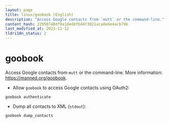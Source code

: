 ```yaml
---
layout: page
title: linux/goobook (English)
description: "Access Google contacts from `mutt` or the command-line."
content_hash: 22950748df9a1ded8f6d4f3021aca8e6e4acb79b
last_modified_at: 2023-11-12
tldri18n_status: 2
---
```

# goobook

Access Google contacts from `mutt` or the command-line.
More information: <https://manned.org/goobook>.

- Allow `goobook` to access Google contacts using OAuth2:

`goobook authenticate`

- Dump all contacts to XML (`stdout`):

`goobook dump_contacts`
